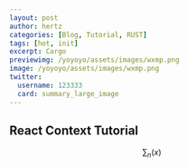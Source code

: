 ```yaml
---
layout: post
author: hertz
categories: [Blog, Tutorial, RUST]
tags: [hot, init]
excerpt: Cargo
previewimg: /yoyoyo/assets/images/wxmp.png
image: /yoyoyo/assets/images/wxmp.png
twitter:
  username: 123333
  card: summary_large_image
---
```


## React Context Tutorial

$$\sum_n (x)$$
